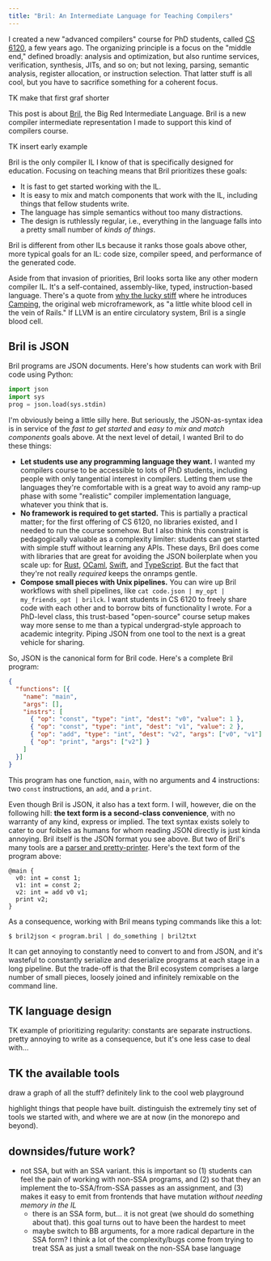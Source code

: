 ```yaml
---
title: "Bril: An Intermediate Language for Teaching Compilers"
---
```

I created a new "advanced compilers" course for PhD students, called [CS 6120][cs6120], a few years ago.
The organizing principle is a focus on the "middle end," defined broadly:
analysis and optimization, but also runtime services, verification, synthesis, JITs, and so on;
but not lexing, parsing, semantic analysis, register allocation, or instruction selection.
That latter stuff is all cool, but you have to sacrifice something for a coherent focus.

TK make that first graf shorter

This post is about [Bril][], the Big Red Intermediate Language.
Bril is a new compiler intermediate representation I made to support this kind of compilers course.

TK insert early example

Bril is the only compiler IL I know of that is specifically designed for education.
Focusing on teaching means that Bril prioritizes these goals:

* It is fast to get started working with the IL.
* It is easy to mix and match components that work with the IL, including things that fellow students write.
* The language has simple semantics without too many distractions.
* The design is ruthlessly regular, i.e., everything in the language falls into a pretty small number of *kinds of things*.

Bril is different from other ILs because it ranks those goals above other, more typical goals for an IL:
code size, compiler speed, and performance of the generated code.

Aside from that invasion of priorities, Bril looks sorta like any other modern compiler IL.
It's a self-contained, assembly-like, typed, instruction-based language.
There's a quote from [why the lucky stiff][why] where he introduces [Camping][], the original web microframework, as "a little white blood cell in the vein of Rails."
If LLVM is an entire circulatory system, Bril is a single blood cell.

[camping]: https://camping.github.io/camping.io/
[why]: https://en.wikipedia.org/wiki/Why_the_lucky_stiff
[bril]: https://capra.cs.cornell.edu/bril/
[cs6120]: https://www.cs.cornell.edu/courses/cs6120/2023fa/

## Bril is JSON

Bril programs are JSON documents.
Here's how students can work with Bril code using Python:

```py
import json
import sys
prog = json.load(sys.stdin)
```

I'm obviously being a little silly here.
But seriously, the JSON-as-syntax idea is in service of the *fast to get started* and *easy to mix and match components* goals above.
At the next level of detail, I wanted Bril to do these things:

* **Let students use any programming language they want.**
  I wanted my compilers course to be accessible to lots of PhD students, including people with only tangential interest in compilers.
  Letting them use the languages they're comfortable with is a great way to avoid any ramp-up phase with some "realistic" compiler implementation language, whatever you think that is.
* **No framework is required to get started.**
  This is partially a practical matter; for the first offering of CS 6120, no libraries existed, and I needed to run the course somehow.
  But I also think this constraint is pedagogically valuable as a complexity limiter:
  students can get started with simple stuff without learning any APIs.
  These days, Bril does come with libraries that are great for avoiding the JSON boilerplate when you scale up:
  for [Rust][bril-rs], [OCaml][bril-ocaml], [Swift][bril-swift], and [TypeScript][bril-ts].
  But the fact that they're not really *required* keeps the onramps gentle.
* **Compose small pieces with Unix pipelines.**
  You can wire up Bril workflows with shell pipelines, like `cat code.json | my_opt | my_friends_opt | brilck`.
  I want students in CS 6120 to freely share code with each other and to borrow bits of functionality I wrote.
  For a PhD-level class, this trust-based "open-source" course setup makes way more sense to me than a typical undergrad-style approach to academic integrity.
  Piping JSON from one tool to the next is a great vehicle for sharing.

So, JSON is the canonical form for Bril code.
Here's a complete Bril program:

```json
{
  "functions": [{
    "name": "main",
    "args": [],
    "instrs": [
      { "op": "const", "type": "int", "dest": "v0", "value": 1 },
      { "op": "const", "type": "int", "dest": "v1", "value": 2 },
      { "op": "add", "type": "int", "dest": "v2", "args": ["v0", "v1"] },
      { "op": "print", "args": ["v2"] }
    ]
  }]
}
```

This program has one function, `main`, with no arguments and 4 instructions:
two `const` instructions, an `add`, and a `print`.

Even though Bril is JSON, it also has a text form.
I will, however, die on the following hill:
**the text form is a second-class convenience**, with no warranty of any kind, express or implied.
The text syntax exists solely to cater to our foibles as humans for whom reading JSON directly is just kinda annoying.
Bril itself is the JSON format you see above.
But two of Bril's many tools are a [parser and pretty-printer][bril-txt].
Here's the text form of the program above:

```bril
@main {
  v0: int = const 1;
  v1: int = const 2;
  v2: int = add v0 v1;
  print v2;
}
```

As a consequence, working with Bril means typing commands like this a lot:

```
$ bril2json < program.bril | do_something | bril2txt
```

It can get annoying to constantly need to convert to and from JSON,
and it's wasteful to constantly serialize and deserialize programs at each stage in a long pipeline.
But the trade-off is that the Bril ecosystem comprises a large number of small pieces, loosely joined and infinitely remixable on the command line.

[bril-ocaml]: https://github.com/sampsyo/bril/tree/main/bril-ocaml
[bril-ts]: https://github.com/sampsyo/bril/tree/main/bril-ts
[bril-swift]: https://github.com/sampsyo/bril/tree/main/bril-swift
[bril-rs]: https://github.com/sampsyo/bril/tree/main/bril-rs
[bril-txt]: https://github.com/sampsyo/bril/blob/main/bril-txt/briltxt.py

## TK language design

TK example of prioritizing regularity: constants are separate instructions. pretty annoying to write as a consequence, but it's one less case to deal with...

## TK the available tools

draw a graph of all the stuff?
definitely link to the cool web playground

highlight things that people have built. distinguish the extremely tiny set of tools we started with, and where we are at now (in the monorepo and beyond).

## downsides/future work?

* not SSA, but with an SSA variant. this is important so (1) students can feel the pain of working with non-SSA programs, and (2) so that they an implement the to-SSA/from-SSA passes as an assignment, and (3) makes it easy to emit from frontends that have mutation *without needing memory in the IL*
    * there is an SSA form, but... it is not great (we should do something about that). this goal turns out to have been the hardest to meet
    * maybe switch to BB arguments, for a more radical departure in the SSA form? I think a lot of the complexity/bugs come from trying to treat SSA as just a small tweak on the non-SSA base language
